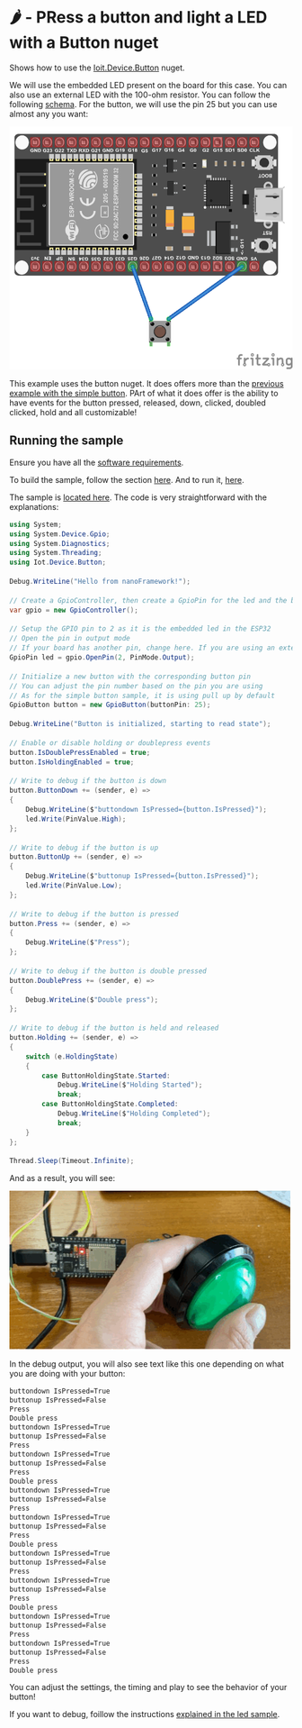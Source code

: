 # 🌶️ - PRess a button and light a LED with a Button nuget

Shows how to use the [Ioit.Device.Button](https://github.com/nanoframework/nanoFramework.IoT.Device/tree/develop/devices/Button) nuget.

We will use the embedded LED present on the board for this case. You can also use an external LED with the 100-ohm resistor. You can follow the following [schema](../BlinkLed/README.md). For the button, we will use the pin 25 but you can use almost any you want:

![schema](../Docs/schema-button.png)

This example uses the button nuget. It does offers more than the [previous example with the simple button](../Button/). PArt of what it does offer is the ability to have events for the button pressed, released, down, clicked, doubled clicked, hold and all customizable!

## Running the sample

Ensure you have all the [software requirements](../README.md#software-requirements).

To build the sample, follow the section [here](../README.md#build-the-sample). And to run it, [here](../README.md#run-the-sample).

The sample is [located here](./Program.cs). The code is very straightforward with the explanations:

```csharp
using System;
using System.Device.Gpio;
using System.Diagnostics;
using System.Threading;
using Iot.Device.Button;

Debug.WriteLine("Hello from nanoFramework!");

// Create a GpioController, then create a GpioPin for the led and the button
var gpio = new GpioController();

// Setup the GPIO pin to 2 as it is the embedded led in the ESP32
// Open the pin in output mode
// If your board has another pin, change here. If you are using an external led, change here as well.
GpioPin led = gpio.OpenPin(2, PinMode.Output);

// Initialize a new button with the corresponding button pin
// You can adjust the pin number based on the pin you are using
// As for the simple button sample, it is using pull up by default
GpioButton button = new GpioButton(buttonPin: 25);

Debug.WriteLine("Button is initialized, starting to read state");

// Enable or disable holding or doublepress events
button.IsDoublePressEnabled = true;
button.IsHoldingEnabled = true;

// Write to debug if the button is down
button.ButtonDown += (sender, e) =>
{
    Debug.WriteLine($"buttondown IsPressed={button.IsPressed}");
    led.Write(PinValue.High);
};

// Write to debug if the button is up
button.ButtonUp += (sender, e) =>
{
    Debug.WriteLine($"buttonup IsPressed={button.IsPressed}");
    led.Write(PinValue.Low);
};

// Write to debug if the button is pressed
button.Press += (sender, e) =>
{
    Debug.WriteLine($"Press");
};

// Write to debug if the button is double pressed
button.DoublePress += (sender, e) =>
{
    Debug.WriteLine($"Double press");
};

// Write to debug if the button is held and released
button.Holding += (sender, e) =>
{
    switch (e.HoldingState)
    {
        case ButtonHoldingState.Started:
            Debug.WriteLine($"Holding Started");
            break;
        case ButtonHoldingState.Completed:
            Debug.WriteLine($"Holding Completed");
            break;
    }
};

Thread.Sleep(Timeout.Infinite);
```

And as a result, you will see:

![button](../Docs/button.gif)

In the debug output, you will also see text like this one depending on what you are doing with your button:

```text
buttondown IsPressed=True
buttonup IsPressed=False
Press
Double press
buttondown IsPressed=True
buttonup IsPressed=False
Press
buttondown IsPressed=True
buttonup IsPressed=False
Press
Double press
buttondown IsPressed=True
buttonup IsPressed=False
Press
buttondown IsPressed=True
buttonup IsPressed=False
Press
Double press
buttondown IsPressed=True
buttonup IsPressed=False
Press
buttondown IsPressed=True
buttonup IsPressed=False
Press
Double press
buttondown IsPressed=True
buttonup IsPressed=False
Press
buttondown IsPressed=True
buttonup IsPressed=False
Press
Double press
```

You can adjust the settings, the timing and play to see the behavior of your button!

If you want to debug, foillow the instructions [explained in the led sample](../BlinkLed//README.md#debugging).
